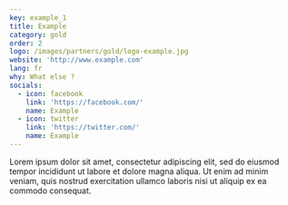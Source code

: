 ```yaml
---
key: example_1
title: Example
category: gold
order: 2
logo: /images/partners/gold/logo-example.jpg
website: 'http://www.example.com'
lang: fr
why: What else ?
socials:
  - icon: facebook
    link: 'https://facebook.com/'
    name: Example
  - icon: twitter
    link: 'https://twitter.com/'
    name: Example
---
```

Lorem ipsum dolor sit amet, consectetur adipiscing elit, sed do eiusmod tempor incididunt ut labore et dolore magna aliqua. Ut enim ad minim veniam, quis nostrud exercitation ullamco laboris nisi ut aliquip ex ea commodo consequat.

